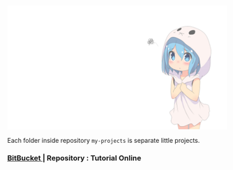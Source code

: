![JavaScript](cute_girl.png)

Each folder inside repository `my-projects` is separate little projects.

### [BitBucket ](https://bitbucket.org/Schedule93/tutorial-online/src/master/) | Repository : Tutorial Online
